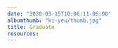 ```yaml
---
date: "2020-03-15T10:06:11-06:00"
albumthumb: "ki-yeu/thumb.jpg"
title: Graduate
resources:
---
```


